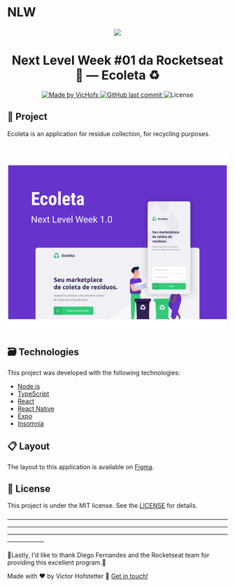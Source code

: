 # NLW
<div align="center">
<img align="center" alt=" " src="https://github.com/VicHofs/NLW-01/blob/master/.github/logo.svg">
</div>
<h1 align="center">
	Next Level Week #01 da Rocketseat 🚀 — Ecoleta ♻
</h1>
<p align="center">
	
  <a href="https://www.linkedin.com/in/victor-hofstetter/">
    <img alt="Made by VicHofs" src="https://img.shields.io/badge/made%20by-VicHofs-%2304D361">
  </a>

  <a href="https://github.com/VicHofs/NLW-01/commits/master">
    <img alt="GitHub last commit" src="https://img.shields.io/github/last-commit/VicHofs/NLW-01">
  </a>

  <img alt="License" src="https://img.shields.io/badge/license-MIT-brightgreen">
</p>
<p align="center">

## 📝 Project

Ecoleta is an application for residue collection, for recycling purposes.

<h1 align="center">
    <img alt="Eggsmaple" title="Eggsmaple" src=".github/exp.svg" width="500px" />
</h1>


## 🗃 Technologies

This project was developed with the following technologies:

- [Node.js][nodejs]
- [TypeScript][typescript]
- [React][reactjs]
- [React Native][rn]
- [Expo][expo]
- [Insomnia][insomnia]

## 📋 Layout

The layout to this application is available on [Figma](https://www.figma.com/file/1SxgOMojOB2zYT0Mdk28lB/).

## 📜 License

This project is under the MIT license. See the [LICENSE](https://github.com/VicHofs/NLW-01/LICENSE) for details.

——————————————————————————————————————————————————————————————————————————————————————————————————————————————————

🚀Lastly, I'd like to thank Diego Fernandes and the Rocketseat team for providing this excellent program.🚀

Made with ❤ by Victor Hofstetter :wave: [Get in touch!](https://www.linkedin.com/in/victor-hofstetter/)

[nodejs]: https://nodejs.org/
[typescript]: https://www.typescriptlang.org/
[expo]: https://expo.io/
[reactjs]: https://reactjs.org
[rn]: https://facebook.github.io/react-native/
[yarn]: https://yarnpkg.com/
[vs]: https://code.visualstudio.com/
[vceditconfig]: https://marketplace.visualstudio.com/items?itemName=EditorConfig.EditorConfig
[vceslint]: https://marketplace.visualstudio.com/items?itemName=dbaeumer.vscode-eslint
[prettier]: https://marketplace.visualstudio.com/items?itemName=esbenp.prettier-vscode
[insomnia]: https://insomnia.rest
